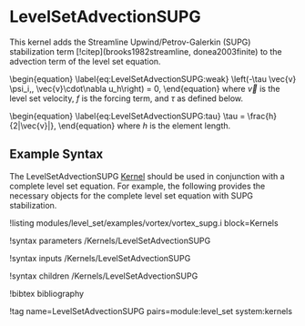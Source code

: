 # LevelSetAdvectionSUPG

This kernel adds the Streamline Upwind/Petrov-Galerkin (SUPG) stabilization
term [!citep](brooks1982streamline, donea2003finite) to the advection term of the level set equation.

\begin{equation}
\label{eq:LevelSetAdvectionSUPG:weak}
\left(-\tau \vec{v} \psi_i,\, \vec{v}\cdot\nabla u_h\right) = 0,
\end{equation}
where $\vec{v}$ is the level set velocity, $f$ is the forcing term, and $\tau$ as defined below.

\begin{equation}
\label{eq:LevelSetAdvectionSUPG:tau}
\tau = \frac{h}{2\|\vec{v}\|},
\end{equation}
where $h$ is the element length.

## Example Syntax

The LevelSetAdvectionSUPG [Kernel](syntax/Kernels/index.md) should be used in conjunction with a complete level set equation.
For example, the following provides the necessary objects for the complete level set equation
with SUPG stabilization.

!listing modules/level_set/examples/vortex/vortex_supg.i block=Kernels


!syntax parameters /Kernels/LevelSetAdvectionSUPG

!syntax inputs /Kernels/LevelSetAdvectionSUPG

!syntax children /Kernels/LevelSetAdvectionSUPG



!bibtex bibliography

!tag name=LevelSetAdvectionSUPG pairs=module:level_set system:kernels
